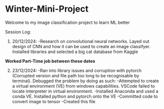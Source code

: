 # Winter-Mini-Project
Welcome to my image classification project to learn ML better

Session Log:

1. 20/12/2024: 
    -Research on convolutional neural networks. Layed out design of CNN and how it can be used to create an image classifyer. Installed libraries and selected a big cat database from Kaggle

**Worked Part-Time job between these dates**

2. 23/12/2024:
    -Ran into library issues and corruption with pytorch (Corrupted version and file path too long to be recognisable by terminal). Debugged the problem by doing as such:
        -Attempted to create a virtual environment (VE) from windows capabilities. VSCode failed to locate interpreter in virtual environment.
        -Installed Anaconda and used a conda VE. Installed python and pytorch onto the VE
    -Committed code to convert image to tensor
    -Created this file